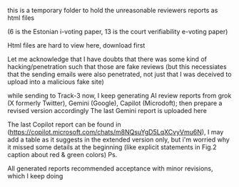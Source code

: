 this is a temporary folder to hold the unreasonable  reviewers reports as html files

(6 is the Estonian i-voting paper, 13 is the court verifiability e-voting paper)


Html files are hard to view here, download first

Let me acknowledge that I have doubts that there was some kind of hacking/penetration such that those are fake reviews (but this necessiates that the sending emails were also penetrated, not just that I was deceived to upload into a malicious fake site) 


while sending to Track-3 now, I keep generating AI review reports from grok (X formerly Twitter), Gemini (Google), Capilot (Microdoft); then prepare a revised version accordingly 
The last Gemini report is uploaded here

The last Copilot report can be found in (https://copilot.microsoft.com/chats/m8NQsuYgD5LqXCvyVmu6N), 
I may add a table as it suggests in the extended version only, but i'm worried why it missed some details at the beginning (like explicit statements in Fig.2 caption about red & green colors)
Ps.

All generated reports recommended acceptance with minor revisions, which I keep doing
